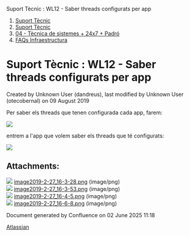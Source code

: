Suport Tècnic : WL12 - Saber threads configurats per app  

1.  [Suport Tècnic](index.md)
2.  [Suport Tècnic](13893782.md)
3.  [04 - Tècnica de sistemes + 24x7 + Padró](26313202.md)
4.  [FAQs Infraestructura](FAQs-Infraestructura_26313593.md)

Suport Tècnic : WL12 - Saber threads configurats per app
========================================================

Created by Unknown User (dandreus), last modified by Unknown User (otecobernal) on 09 August 2019

Per saber els threads que tenen configurada cada app, farem:

  

  

![](attachments/26313498/26317162.png)

  

entrem a l'app que volem saber els threads que té configurats:  
  
![](attachments/26313498/26317157.png)

Attachments:
------------

![](images/icons/bullet_blue.gif) [image2019-2-27\_16-3-28.png](attachments/26313498/26317159.png) (image/png)  
![](images/icons/bullet_blue.gif) [image2019-2-27\_16-3-53.png](attachments/26313498/26317164.png) (image/png)  
![](images/icons/bullet_blue.gif) [image2019-2-27\_16-4-5.png](attachments/26313498/26317162.png) (image/png)  
![](images/icons/bullet_blue.gif) [image2019-2-27\_16-6-8.png](attachments/26313498/26317157.png) (image/png)  

Document generated by Confluence on 02 June 2025 11:18

[Atlassian](http://www.atlassian.com/)